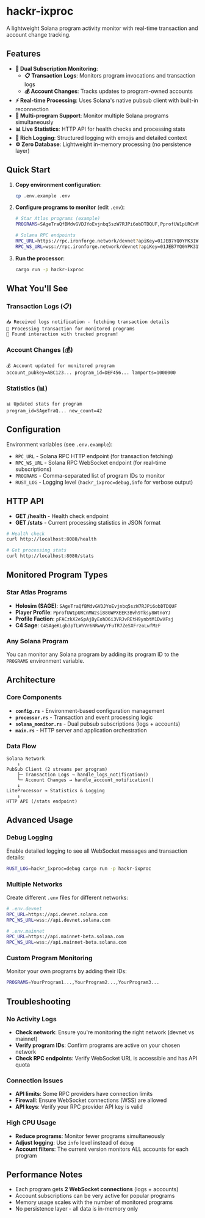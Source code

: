 # hackr-ixproc

A lightweight Solana program activity monitor with real-time transaction and account change tracking.

## Features

- **🚀 Dual Subscription Monitoring**:
  - **📋 Transaction Logs**: Monitors program invocations and transaction logs
  - **💰 Account Changes**: Tracks updates to program-owned accounts
- **⚡ Real-time Processing**: Uses Solana's native pubsub client with built-in reconnection
- **🎯 Multi-program Support**: Monitor multiple Solana programs simultaneously
- **📊 Live Statistics**: HTTP API for health checks and processing stats
- **🐞 Rich Logging**: Structured logging with emojis and detailed context
- **⚙️ Zero Database**: Lightweight in-memory processing (no persistence layer)

## Quick Start

1. **Copy environment configuration**:
   ```bash
   cp .env.example .env
   ```

2. **Configure programs to monitor** (edit `.env`):
   ```bash
   # Star Atlas programs (example)
   PROGRAMS=SAgeTraQfBMdvGVDJYoEvjnbq5szW7RJPi6obDTDQUF,PprofUW1pURCnMW2si88GWPXEEK3Bvh9Tksy8WtnoYJ

   # Solana RPC endpoints
   RPC_URL=https://rpc.ironforge.network/devnet?apiKey=01JEB7YQ0YPK31WQTC0VQ5Y9YP
   RPC_WS_URL=wss://rpc.ironforge.network/devnet?apiKey=01JEB7YQ0YPK31WQTC0VQ5Y9YP
   ```

3. **Run the processor**:
   ```bash
   cargo run -p hackr-ixproc
   ```

## What You'll See

### Transaction Logs (📋)
```
📥 Received logs notification - fetching transaction details
🎉 Processing transaction for monitored programs
🚀 Found interaction with tracked program!
```

### Account Changes (💰)
```
💰 Account updated for monitored program
account_pubkey=ABC123... program_id=DEF456... lamports=1000000
```

### Statistics (📊)
```
📊 Updated stats for program
program_id=SAgeTraQ... new_count=42
```

## Configuration

Environment variables (see `.env.example`):

- `RPC_URL` - Solana RPC HTTP endpoint (for transaction fetching)
- `RPC_WS_URL` - Solana RPC WebSocket endpoint (for real-time subscriptions)
- `PROGRAMS` - Comma-separated list of program IDs to monitor
- `RUST_LOG` - Logging level (`hackr_ixproc=debug,info` for verbose output)

## HTTP API

- **GET /health** - Health check endpoint
- **GET /stats** - Current processing statistics in JSON format

```bash
# Health check
curl http://localhost:8080/health

# Get processing stats
curl http://localhost:8080/stats
```

## Monitored Program Types

### Star Atlas Programs
- **Holosim (SAGE)**: `SAgeTraQfBMdvGVDJYoEvjnbq5szW7RJPi6obDTDQUF`
- **Player Profile**: `PprofUW1pURCnMW2si88GWPXEEK3Bvh9Tksy8WtnoYJ`
- **Profile Faction**: `pFACzkX2eSpAjDyEohD6i3VRJvREtH9ynbtM1DwVFsj`
- **C4 Sage**: `C4SAgeKLgb3pTLWhVr6NRwWyYFuTR7ZeSXFrzoLwfMzF`

### Any Solana Program
You can monitor any Solana program by adding its program ID to the `PROGRAMS` environment variable.

## Architecture

### Core Components
- **`config.rs`** - Environment-based configuration management
- **`processor.rs`** - Transaction and event processing logic
- **`solana_monitor.rs`** - Dual pubsub subscriptions (logs + accounts)
- **`main.rs`** - HTTP server and application orchestration

### Data Flow
```
Solana Network
    ↓
PubSub Client (2 streams per program)
    ├─ Transaction Logs → handle_logs_notification()
    └─ Account Changes → handle_account_notification()
    ↓
LiteProcessor → Statistics & Logging
    ↓
HTTP API (/stats endpoint)
```

## Advanced Usage

### Debug Logging
Enable detailed logging to see all WebSocket messages and transaction details:
```bash
RUST_LOG=hackr_ixproc=debug cargo run -p hackr-ixproc
```

### Multiple Networks
Create different `.env` files for different networks:
```bash
# .env.devnet
RPC_URL=https://api.devnet.solana.com
RPC_WS_URL=wss://api.devnet.solana.com

# .env.mainnet
RPC_URL=https://api.mainnet-beta.solana.com
RPC_WS_URL=wss://api.mainnet-beta.solana.com
```

### Custom Program Monitoring
Monitor your own programs by adding their IDs:
```bash
PROGRAMS=YourProgram1...,YourProgram2...,YourProgram3...
```

## Troubleshooting

### No Activity Logs
- **Check network**: Ensure you're monitoring the right network (devnet vs mainnet)
- **Verify program IDs**: Confirm programs are active on your chosen network
- **Check RPC endpoints**: Verify WebSocket URL is accessible and has API quota

### Connection Issues
- **API limits**: Some RPC providers have connection limits
- **Firewall**: Ensure WebSocket connections (WSS) are allowed
- **API keys**: Verify your RPC provider API key is valid

### High CPU Usage
- **Reduce programs**: Monitor fewer programs simultaneously
- **Adjust logging**: Use `info` level instead of `debug`
- **Account filters**: The current version monitors ALL accounts for each program

## Performance Notes

- Each program gets **2 WebSocket connections** (logs + accounts)
- Account subscriptions can be very active for popular programs
- Memory usage scales with the number of monitored programs
- No persistence layer - all data is in-memory only
